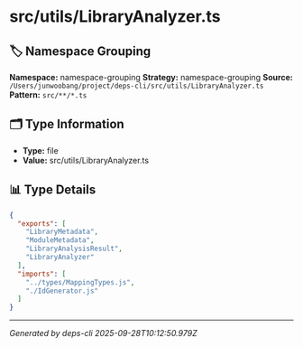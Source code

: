 # src/utils/LibraryAnalyzer.ts

## 🏷️ Namespace Grouping

**Namespace:** namespace-grouping
**Strategy:** namespace-grouping
**Source:** `/Users/junwoobang/project/deps-cli/src/utils/LibraryAnalyzer.ts`
**Pattern:** `src/**/*.ts`

## 🗂️ Type Information

- **Type:** file
- **Value:** src/utils/LibraryAnalyzer.ts

## 📊 Type Details

```json
{
  "exports": [
    "LibraryMetadata",
    "ModuleMetadata",
    "LibraryAnalysisResult",
    "LibraryAnalyzer"
  ],
  "imports": [
    "../types/MappingTypes.js",
    "./IdGenerator.js"
  ]
}
```

---
*Generated by deps-cli 2025-09-28T10:12:50.979Z*
